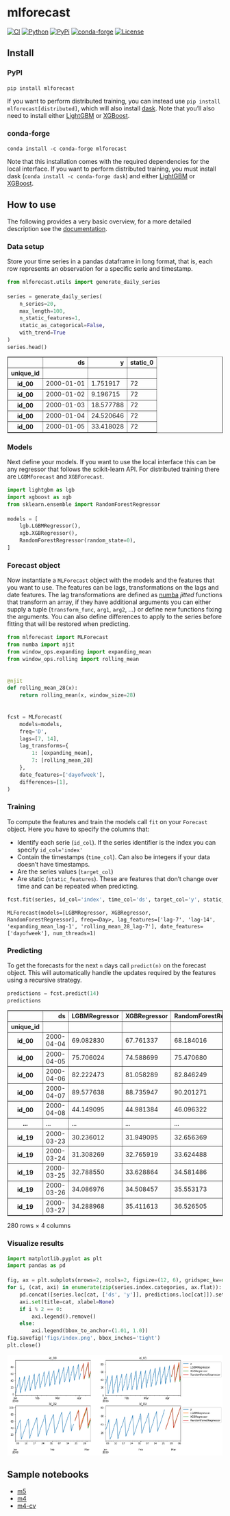 mlforecast
================

<!-- WARNING: THIS FILE WAS AUTOGENERATED! DO NOT EDIT! -->

[![CI](https://github.com/Nixtla/mlforecast/actions/workflows/ci.yaml/badge.svg)](https://github.com/Nixtla/mlforecast/actions/workflows/ci.yaml)
[![Python](https://img.shields.io/pypi/pyversions/mlforecast.png)](https://pypi.org/project/mlforecast/)
[![PyPi](https://img.shields.io/pypi/v/mlforecast?color=blue.png)](https://pypi.org/project/mlforecast/)
[![conda-forge](https://img.shields.io/conda/vn/conda-forge/mlforecast?color=blue.png)](https://anaconda.org/conda-forge/mlforecast)
[![License](https://img.shields.io/github/license/Nixtla/mlforecast.png)](https://github.com/Nixtla/mlforecast/blob/main/LICENSE)

## Install

### PyPI

`pip install mlforecast`

If you want to perform distributed training, you can instead use
`pip install mlforecast[distributed]`, which will also install
[dask](https://dask.org/). Note that you’ll also need to install either
[LightGBM](https://github.com/microsoft/LightGBM/tree/master/python-package)
or
[XGBoost](https://xgboost.readthedocs.io/en/latest/install.html#python).

### conda-forge

`conda install -c conda-forge mlforecast`

Note that this installation comes with the required dependencies for the
local interface. If you want to perform distributed training, you must
install dask (`conda install -c conda-forge dask`) and either
[LightGBM](https://github.com/microsoft/LightGBM/tree/master/python-package)
or
[XGBoost](https://xgboost.readthedocs.io/en/latest/install.html#python).

## How to use

The following provides a very basic overview, for a more detailed
description see the
[documentation](https://nixtla.github.io/mlforecast/).

### Data setup

Store your time series in a pandas dataframe in long format, that is,
each row represents an observation for a specific serie and timestamp.

``` python
from mlforecast.utils import generate_daily_series

series = generate_daily_series(
    n_series=20,
    max_length=100,
    n_static_features=1,
    static_as_categorical=False,
    with_trend=True
)
series.head()
```

<div>
<table border="1" class="dataframe">
  <thead>
    <tr style="text-align: right;">
      <th></th>
      <th>ds</th>
      <th>y</th>
      <th>static_0</th>
    </tr>
    <tr>
      <th>unique_id</th>
      <th></th>
      <th></th>
      <th></th>
    </tr>
  </thead>
  <tbody>
    <tr>
      <th>id_00</th>
      <td>2000-01-01</td>
      <td>1.751917</td>
      <td>72</td>
    </tr>
    <tr>
      <th>id_00</th>
      <td>2000-01-02</td>
      <td>9.196715</td>
      <td>72</td>
    </tr>
    <tr>
      <th>id_00</th>
      <td>2000-01-03</td>
      <td>18.577788</td>
      <td>72</td>
    </tr>
    <tr>
      <th>id_00</th>
      <td>2000-01-04</td>
      <td>24.520646</td>
      <td>72</td>
    </tr>
    <tr>
      <th>id_00</th>
      <td>2000-01-05</td>
      <td>33.418028</td>
      <td>72</td>
    </tr>
  </tbody>
</table>
</div>

### Models

Next define your models. If you want to use the local interface this can
be any regressor that follows the scikit-learn API. For distributed
training there are `LGBMForecast` and `XGBForecast`.

``` python
import lightgbm as lgb
import xgboost as xgb
from sklearn.ensemble import RandomForestRegressor

models = [
    lgb.LGBMRegressor(),
    xgb.XGBRegressor(),
    RandomForestRegressor(random_state=0),
]
```

### Forecast object

Now instantiate a `MLForecast` object with the models and the features
that you want to use. The features can be lags, transformations on the
lags and date features. The lag transformations are defined as
[numba](http://numba.pydata.org/) *jitted* functions that transform an
array, if they have additional arguments you can either supply a tuple
(`transform_func`, `arg1`, `arg2`, …) or define new functions fixing the
arguments. You can also define differences to apply to the series before
fitting that will be restored when predicting.

``` python
from mlforecast import MLForecast
from numba import njit
from window_ops.expanding import expanding_mean
from window_ops.rolling import rolling_mean


@njit
def rolling_mean_28(x):
    return rolling_mean(x, window_size=28)


fcst = MLForecast(
    models=models,
    freq='D',
    lags=[7, 14],
    lag_transforms={
        1: [expanding_mean],
        7: [rolling_mean_28]
    },
    date_features=['dayofweek'],
    differences=[1],
)
```

### Training

To compute the features and train the models call `fit` on your
`Forecast` object. Here you have to specify the columns that:

- Identify each serie (`id_col`). If the series identifier is the index
  you can specify `id_col='index'`
- Contain the timestamps (`time_col`). Can also be integers if your data
  doesn’t have timestamps.
- Are the series values (`target_col`)
- Are static (`static_features`). These are features that don’t change
  over time and can be repeated when predicting.

``` python
fcst.fit(series, id_col='index', time_col='ds', target_col='y', static_features=['static_0'])
```

    MLForecast(models=[LGBMRegressor, XGBRegressor, RandomForestRegressor], freq=<Day>, lag_features=['lag-7', 'lag-14', 'expanding_mean_lag-1', 'rolling_mean_28_lag-7'], date_features=['dayofweek'], num_threads=1)

### Predicting

To get the forecasts for the next `n` days call `predict(n)` on the
forecast object. This will automatically handle the updates required by
the features using a recursive strategy.

``` python
predictions = fcst.predict(14)
predictions
```

<div>
<table border="1" class="dataframe">
  <thead>
    <tr style="text-align: right;">
      <th></th>
      <th>ds</th>
      <th>LGBMRegressor</th>
      <th>XGBRegressor</th>
      <th>RandomForestRegressor</th>
    </tr>
    <tr>
      <th>unique_id</th>
      <th></th>
      <th></th>
      <th></th>
      <th></th>
    </tr>
  </thead>
  <tbody>
    <tr>
      <th>id_00</th>
      <td>2000-04-04</td>
      <td>69.082830</td>
      <td>67.761337</td>
      <td>68.184016</td>
    </tr>
    <tr>
      <th>id_00</th>
      <td>2000-04-05</td>
      <td>75.706024</td>
      <td>74.588699</td>
      <td>75.470680</td>
    </tr>
    <tr>
      <th>id_00</th>
      <td>2000-04-06</td>
      <td>82.222473</td>
      <td>81.058289</td>
      <td>82.846249</td>
    </tr>
    <tr>
      <th>id_00</th>
      <td>2000-04-07</td>
      <td>89.577638</td>
      <td>88.735947</td>
      <td>90.201271</td>
    </tr>
    <tr>
      <th>id_00</th>
      <td>2000-04-08</td>
      <td>44.149095</td>
      <td>44.981384</td>
      <td>46.096322</td>
    </tr>
    <tr>
      <th>...</th>
      <td>...</td>
      <td>...</td>
      <td>...</td>
      <td>...</td>
    </tr>
    <tr>
      <th>id_19</th>
      <td>2000-03-23</td>
      <td>30.236012</td>
      <td>31.949095</td>
      <td>32.656369</td>
    </tr>
    <tr>
      <th>id_19</th>
      <td>2000-03-24</td>
      <td>31.308269</td>
      <td>32.765919</td>
      <td>33.624488</td>
    </tr>
    <tr>
      <th>id_19</th>
      <td>2000-03-25</td>
      <td>32.788550</td>
      <td>33.628864</td>
      <td>34.581486</td>
    </tr>
    <tr>
      <th>id_19</th>
      <td>2000-03-26</td>
      <td>34.086976</td>
      <td>34.508457</td>
      <td>35.553173</td>
    </tr>
    <tr>
      <th>id_19</th>
      <td>2000-03-27</td>
      <td>34.288968</td>
      <td>35.411613</td>
      <td>36.526505</td>
    </tr>
  </tbody>
</table>
<p>280 rows × 4 columns</p>
</div>

### Visualize results

``` python
import matplotlib.pyplot as plt
import pandas as pd

fig, ax = plt.subplots(nrows=2, ncols=2, figsize=(12, 6), gridspec_kw=dict(hspace=0.3))
for i, (cat, axi) in enumerate(zip(series.index.categories, ax.flat)):
    pd.concat([series.loc[cat, ['ds', 'y']], predictions.loc[cat]]).set_index('ds').plot(ax=axi)
    axi.set(title=cat, xlabel=None)
    if i % 2 == 0:
        axi.legend().remove()
    else:
        axi.legend(bbox_to_anchor=(1.01, 1.0))
fig.savefig('figs/index.png', bbox_inches='tight')
plt.close()
```

![](https://raw.githubusercontent.com/Nixtla/mlforecast/main/figs/index.png)

## Sample notebooks

- [m5](https://www.kaggle.com/code/lemuz90/m5-mlforecast-eval)
- [m4](https://www.kaggle.com/code/lemuz90/m4-competition)
- [m4-cv](https://www.kaggle.com/code/lemuz90/m4-competition-cv)
